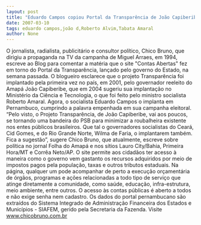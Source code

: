 ```yaml
---
layout: post
title: "Eduardo Campos copiou Portal da Transparência de João Capiberibe e Roberto Amaral"
date: 2007-03-10
tags: eduardo campos,joão d,Roberto Alvim,Tabata Amaral
author: None
---
```

O jornalista, radialista, publicitário e consultor político, Chico Bruno, que dirigiu a propaganda na TV da campanha de Miguel Arraes, em 1994, escreve ao Blog para comentar a matéria que o site \"Contas Abertas\" fez em torno do Portal da Transparência, lançado pelo governo do Estado, na semana passada.
O blogueiro esclarece que o projeto Transparência foi implantado pela primeira vez no país, em 2001, pelo governador reeleito do Amapá João Capiberibe, que em 2004 sugeriu sua implantação no Ministério da Ciência e Tecnologia, o que foi feito pelo ministro socialista Roberto Amaral. 
Agora, o socialista Eduardo Campos o implanta em Pernambuco, cumprindo a palavra empenhada em sua campanha eleitoral. 
“Pelo visto, o Projeto Transparência, de João Capiberibe, vai aos poucos, se tornando uma bandeira do PSB para minimizar a roubalheira existente nos entes públicos brasileiros. 
Que tal o governadores socialistas do Ceará, Cid Gomes, e do Rio Grande Norte, Wilma de Faria, o implantarem também. Fica a sugestão”, sugere Chico Bruno, que atualmente, escreve sobre política no jornal Folha do Amapá e nos sítios Lauro City/Bahia, Primeira Hora/MT e Corrêa Neto/AP.
O site permite aos cidadãos ter acesso à maneira como o governo vem gastanto os recursos adquiridos por meio de impostos pagos pela população, taxas e outros tributos estaduais. Na página, qualquer um pode acompanhar de perto a execução orçamentária de órgãos, programas e ações relacionadas a todo tipo de serviço que atinge diretamente a comunidade, como saúde, educação, infra-estrutura, meio ambiente, entre outros. O acesso às contas públicas é aberto a todos e não exige senha nem cadastro. 
Os dados do portal pernambucano são extraídos do Sistema Integrado de Administração Financeira dos Estados e Municípios - SIAFEM, gerido pela Secretaria da Fazenda.
Visite www.chicobruno.com.br  
